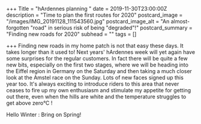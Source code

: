 +++
Title = "hArdennes planning "
date = 2019-11-30T23:00:00Z
description = "Time to plan the first routes for 2020"
postcard_image = "/images/IMG_20191128_111543560.jpg"
postcard_image_alt = "An almost-forgotten \"road\" in serious risk of being \"degraded\"!"
postcard_summary = "Finding new roads for 2020"
subhead = ""
tags = []

+++
Finding new roads in my home patch is not that easy these days. It takes longer than it used to! Next years' hArdennes week will yet again have some surprises for the regular customers. In fact there will be quite a few new bits, especially on the first two stages, where we will be heading into the Eiffel region in Germany on the Saturday and then taking a much closer look at the Amstel race on the Sunday. Lots of new faces signed up this year too. It's always exciting to introduce riders to this area that never ceases to fire up my own enthusiasm and stimulate my appetite for getting out there, even when the hills are white and the temperature struggles to get above zero°C !

Hello Winter : Bring on Spring!